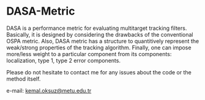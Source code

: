 # DASA-Metric
DASA is a performance metric for evaluating multitarget tracking filters. 
Basically, it is designed by considering the drawbacks of the conventional OSPA metric.
Also, DASA metric has a structure to quantitively represent the weak/strong properties of the tracking algorithm.
Finally, one can impose more/less weight to a particular component from its components: localization, type 1, type 2 error components.

Please do not hesitate to contact me for any issues about the code or the method itself.

e-mail: kemal.oksuz@metu.edu.tr

